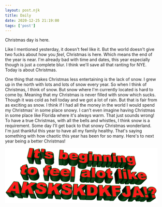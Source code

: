 ```yaml
---
layout: post.njk
title: Daily
date: 2020-12-25 21:19:00
tags: ['post']
---
```

<!-- Excerpt Start -->
Christmas day is here. 
<!-- Excerpt End -->

Like I mentioned yesterday, it doesn't feel like it. But the world doesn't give two fucks about how you *feel*, Christmas is here. Which means the end of the year is near. I'm already bad with time and dates, this year especially though is just a complete blur. I think we'll save all that ranting for NYE. Today is about Christmas.

One thing that makes Christmas less entertaining is the lack of snow. I grew up in the north with lots and lots of snow every year. So when I think of Christmas, I think of snow. But snow where I'm currently located is hard to come by. Meaning that my Christmas is never filled with snow which sucks. Though it was cold as hell today and we got a lot of rain. But that is fair from as exciting as snow. I think if I had all the money in the world I would spend my Christmas' in some place snowy. I can't even imagine having Christmas in some place like Florida where it's always warm. That just sounds wrong! To have a true Christmas, with all the bells and whistles, I think snow is a requirement. Some day I'll get back to that snowy Christmas wonderland. I'm just thankful this year to have all my family healthy. That's saying something with how chaotic this year has been for so many. Here's to next year being a better Christmas!

<img src="/img/its-beginning-to-feel.gif"
     alt="It's Beginning to feel"
     class="shadow-none max-w-3xl" />
